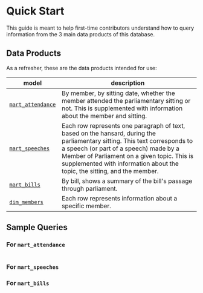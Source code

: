 # Quick Start

This guide is meant to help first-time contributors understand how to query information from the 3 main data products of this database.

## Data Products

As a refresher, these are the data products intended for use:

| model | description |
|-------|-------------|
|[`mart_attendance`](https://console.cloud.google.com/bigquery?ws=!1m5!1m4!4m3!1ssingapore-parliament-speeches!2sprod_mart!3smart_attendance)|By member, by sitting date, whether the member attended the parliamentary sitting or not. This is supplemented with information about the member and sitting.|
|[`mart_speeches`](https://console.cloud.google.com/bigquery?ws=!1m5!1m4!4m3!1ssingapore-parliament-speeches!2sprod_mart!3smart_speeches)|Each row represents one paragraph of text, based on the hansard, during the parliamentary sitting. This text corresponds to a speech (or part of a speech) made by a Member of Parliament on a given topic. This is supplemented with information about the topic, the sitting, and the member.|
|[`mart_bills`](https://console.cloud.google.com/bigquery?ws=!1m5!1m4!4m3!1ssingapore-parliament-speeches!2sprod_mart!3smart_bills)|By bill, shows a summary of the bill's passage through parliament.|
|[`dim_members`](https://console.cloud.google.com/bigquery?ws=!1m5!1m4!4m3!1ssingapore-parliament-speeches!2sprod_dim!3sdim_members)|Each row represents information about a specific member.|

## Sample Queries

### For `mart_attendance`

```sql
```

### For `mart_speeches`

### For `mart_bills`
